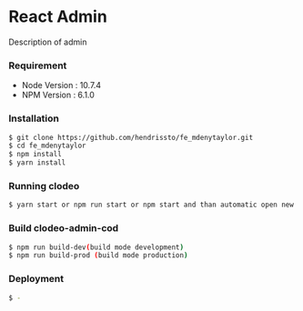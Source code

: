 # React Admin
Description of admin

### Requirement
- Node Version : 10.7.4
- NPM Version : 6.1.0

### Installation
```sh
$ git clone https://github.com/hendrissto/fe_mdenytaylor.git
$ cd fe_mdenytaylor
$ npm install
$ yarn install
```

### Running clodeo
```sh
$ yarn start or npm run start or npm start and than automatic open new tab `http://localhost:3000/`
```

### Build clodeo-admin-cod
```sh
$ npm run build-dev(build mode development)
$ npm run build-prod (build mode production)

```

### Deployment
```sh
$ -
```
